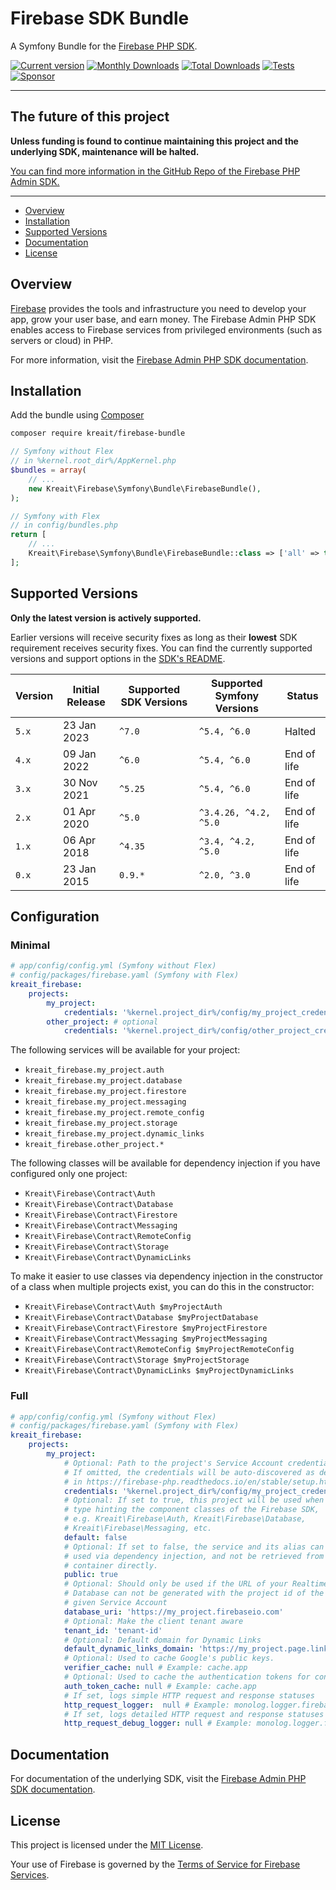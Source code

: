 # Firebase SDK Bundle

A Symfony Bundle for the [Firebase PHP SDK](https://github.com/kreait/firebase-php).

[![Current version](https://img.shields.io/packagist/v/kreait/firebase-bundle.svg?logo=composer)](https://packagist.org/packages/kreait/firebase-bundle)
[![Monthly Downloads](https://img.shields.io/packagist/dm/kreait/firebase-bundle.svg)](https://packagist.org/packages/kreait/firebase-bundle/stats)
[![Total Downloads](https://img.shields.io/packagist/dt/kreait/firebase-bundle.svg)](https://packagist.org/packages/kreait/firebase-bundle/stats)
[![Tests](https://github.com/kreait/firebase-bundle/actions/workflows/tests.yml/badge.svg)](https://github.com/kreait/firebase-bundle/actions/workflows/tests.yml)
[![Sponsor](https://img.shields.io/static/v1?logo=GitHub&label=Sponsor&message=%E2%9D%A4&color=ff69b4)](https://github.com/sponsors/jeromegamez)

---

## The future of this project

**Unless funding is found to continue maintaining this project and the underlying SDK, maintenance will be halted.**

[You can find more information in the GitHub Repo of the Firebase PHP Admin SDK.](https://github.com/kreait/firebase-php)

---

- [Overview](#overview)
- [Installation](#installation)
- [Supported Versions](#supported-versions)
- [Documentation](#documentation)
- [License](#license)

## Overview

[Firebase](https://firebase.google.com/) provides the tools and infrastructure you need to develop your app, grow your user base, and earn money. The Firebase Admin PHP SDK enables access to Firebase services from privileged environments (such as servers or cloud) in PHP.

For more information, visit the [Firebase Admin PHP SDK documentation](https://firebase-php.readthedocs.io/).

## Installation

Add the bundle using [Composer](https://getcomposer.org)

```bash
composer require kreait/firebase-bundle
```

```php
// Symfony without Flex
// in %kernel.root_dir%/AppKernel.php
$bundles = array(
    // ...
    new Kreait\Firebase\Symfony\Bundle\FirebaseBundle(),
);

// Symfony with Flex
// in config/bundles.php
return [
    // ...
    Kreait\Firebase\Symfony\Bundle\FirebaseBundle::class => ['all' => true],
];
```

## Supported Versions

**Only the latest version is actively supported.**

Earlier versions will receive security fixes as long as their **lowest** SDK requirement receives security fixes. You
can find the currently supported versions and support options in the [SDK's README](https://github.com/kreait/firebase-php).

| Version | Initial Release | Supported SDK Versions | Supported Symfony Versions | Status      |
|---------|-----------------|------------------------|----------------------------|-------------|
| `5.x`   | 23 Jan 2023     | `^7.0`                 | `^5.4, ^6.0`               | Halted      |
| `4.x`   | 09 Jan 2022     | `^6.0`                 | `^5.4, ^6.0`               | End of life |
| `3.x`   | 30 Nov 2021     | `^5.25`                | `^5.4, ^6.0`               | End of life |
| `2.x`   | 01 Apr 2020     | `^5.0`                 | `^3.4.26, ^4.2, ^5.0`      | End of life |
| `1.x`   | 06 Apr 2018     | `^4.35`                | `^3.4, ^4.2, ^5.0`         | End of life |
| `0.x`   | 23 Jan 2015     | `0.9.*`                | `^2.0, ^3.0`               | End of life |

## Configuration

### Minimal

```yaml
# app/config/config.yml (Symfony without Flex)
# config/packages/firebase.yaml (Symfony with Flex)
kreait_firebase:
    projects:
        my_project:
            credentials: '%kernel.project_dir%/config/my_project_credentials.json'
        other_project: # optional
            credentials: '%kernel.project_dir%/config/other_project_credentials.json'
```

The following services will be available for your project:

* `kreait_firebase.my_project.auth`
* `kreait_firebase.my_project.database`
* `kreait_firebase.my_project.firestore`
* `kreait_firebase.my_project.messaging`
* `kreait_firebase.my_project.remote_config`
* `kreait_firebase.my_project.storage`
* `kreait_firebase.my_project.dynamic_links`
* `kreait_firebase.other_project.*`

The following classes will be available for dependency injection if you have configured only one project:

* `Kreait\Firebase\Contract\Auth`
* `Kreait\Firebase\Contract\Database`
* `Kreait\Firebase\Contract\Firestore`
* `Kreait\Firebase\Contract\Messaging`
* `Kreait\Firebase\Contract\RemoteConfig`
* `Kreait\Firebase\Contract\Storage`
* `Kreait\Firebase\Contract\DynamicLinks`

To make it easier to use classes via dependency injection in the constructor of a class when multiple projects exist, you can do this in the constructor:

* `Kreait\Firebase\Contract\Auth $myProjectAuth`
* `Kreait\Firebase\Contract\Database $myProjectDatabase`
* `Kreait\Firebase\Contract\Firestore $myProjectFirestore`
* `Kreait\Firebase\Contract\Messaging $myProjectMessaging`
* `Kreait\Firebase\Contract\RemoteConfig $myProjectRemoteConfig`
* `Kreait\Firebase\Contract\Storage $myProjectStorage`
* `Kreait\Firebase\Contract\DynamicLinks $myProjectDynamicLinks`

### Full

```yaml
# app/config/config.yml (Symfony without Flex)
# config/packages/firebase.yaml (Symfony with Flex)
kreait_firebase:
    projects:
        my_project:
            # Optional: Path to the project's Service Account credentials file
            # If omitted, the credentials will be auto-discovered as described
            # in https://firebase-php.readthedocs.io/en/stable/setup.html
            credentials: '%kernel.project_dir%/config/my_project_credentials.json'
            # Optional: If set to true, this project will be used when 
            # type hinting the component classes of the Firebase SDK,
            # e.g. Kreait\Firebase\Auth, Kreait\Firebase\Database,
            # Kreait\Firebase\Messaging, etc.
            default: false 
            # Optional: If set to false, the service and its alias can only be
            # used via dependency injection, and not be retrieved from the
            # container directly.
            public: true
            # Optional: Should only be used if the URL of your Realtime
            # Database can not be generated with the project id of the 
            # given Service Account
            database_uri: 'https://my_project.firebaseio.com'
            # Optional: Make the client tenant aware
            tenant_id: 'tenant-id'
            # Optional: Default domain for Dynamic Links
            default_dynamic_links_domain: 'https://my_project.page.link'
            # Optional: Used to cache Google's public keys.
            verifier_cache: null # Example: cache.app
            # Optional: Used to cache the authentication tokens for connecting to the Firebase servers.
            auth_token_cache: null # Example: cache.app
            # If set, logs simple HTTP request and response statuses
            http_request_logger:  null # Example: monolog.logger.firebase
            # If set, logs detailed HTTP request and response statuses
            http_request_debug_logger: null # Example: monolog.logger.firebase_debug
```

## Documentation

For documentation of the underlying SDK, visit the [Firebase Admin PHP SDK documentation](https://firebase-php.readthedocs.io/).

## License

This project is licensed under the [MIT License](LICENSE).

Your use of Firebase is governed by the [Terms of Service for Firebase Services](https://firebase.google.com/terms/).

